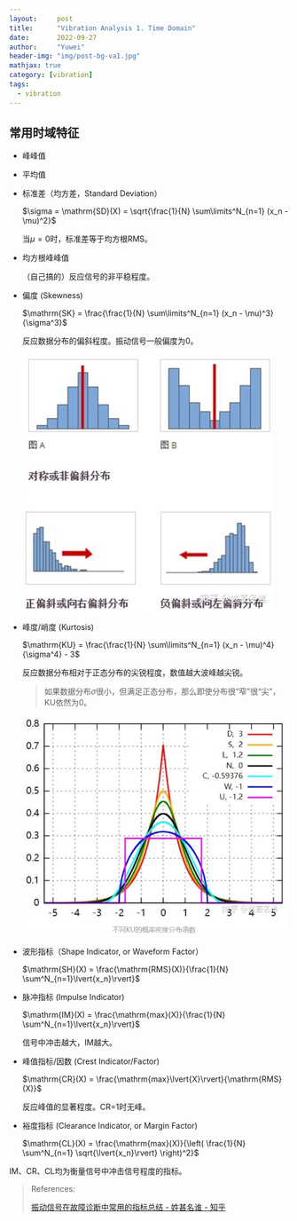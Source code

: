 ```yaml
---
layout:     post
title:      "Vibration Analysis 1. Time Domain"
date:       2022-09-27
author:     "Yuwei"
header-img: "img/post-bg-va1.jpg"
mathjax: true
category: [vibration]
tags:
  - vibration
---
```


## 常用时域特征


- 峰峰值

- 平均值

- 标准差（均方差，Standard Deviation）
  
  $\sigma = \mathrm{SD}(X) = \sqrt{\frac{1}{N} \sum\limits^N_{n=1} (x_n - \mu)^2}$
  
  当$\mu=0$时，标准差等于均方根RMS。

- 均方根峰峰值

  （自己搞的）反应信号的非平稳程度。

- 偏度 (Skewness)
  
  $\mathrm{SK} = \frac{\frac{1}{N} \sum\limits^N_{n=1} (x_n - \mu)^3}{\sigma^3}$
  
  反应数据分布的偏斜程度。振动信号一般偏度为0。

  ![skewness](/img/post-img/220927/skewness.png)

- 峰度/峭度 (Kurtosis)
  
  $\mathrm{KU} = \frac{\frac{1}{N} \sum\limits^N_{n=1} (x_n - \mu)^4}{\sigma^4} - 3$
  
  反应数据分布相对于正态分布的尖锐程度，数值越大波峰越尖锐。

  > 如果数据分布$\sigma$很小，但满足正态分布，那么即使分布很“窄”很“尖”，KU依然为0。

  ![kurtosis](/img/post-img/220927/kurtosis.png)

- 波形指标（Shape Indicator, or Waveform Factor）
 
  $\mathrm{SH}(X) = \frac{\mathrm{RMS}(X)}{\frac{1}{N} \sum^N_{n=1}\lvert{x_n}\rvert}$

- 脉冲指标 (Impulse Indicator)
  
  $\mathrm{IM}(X) = \frac{\mathrm{max}(X)}{\frac{1}{N} \sum^N_{n=1}\lvert{x_n}\rvert}$
  
  信号中冲击越大，IM越大。

- 峰值指标/因数 (Crest Indicator/Factor)
  
  $\mathrm{CR}(X) = \frac{\mathrm{max}\lvert{X}\rvert}{\mathrm{RMS}(X)}$
  
  反应峰值的显著程度。CR=1时无峰。

- 裕度指标 (Clearance Indicator, or Margin Factor)
  
  $\mathrm{CL}(X) = \frac{\mathrm{max}(X)}{\left( \frac{1}{N} \sum^N_{n=1} \sqrt{\lvert{x_n}\rvert} \right)^2}$

IM、CR、CL均为衡量信号中冲击信号程度的指标。



> References:
>
> [振动信号在故障诊断中常用的指标总结 - 姓甚名谁 - 知乎](https://zhuanlan.zhihu.com/p/478327912)
